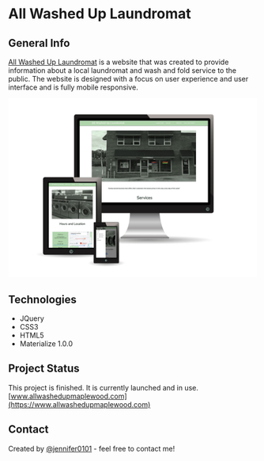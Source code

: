 # All Washed Up Laundromat

## General Info

[All Washed Up Laundromat](https://jennifer0101.github.io/laundromat/) is a website that was created to provide information about a local laundromat and wash and fold service to the public. The website is designed with a focus on user experience and user interface and is fully mobile responsive.  

![](assets/images/Screen_Options.jpg)

## Technologies

* JQuery
* CSS3
* HTML5
* Materialize 1.0.0

## Project Status

This project is finished. It is currently launched and in use. [www.allwashedupmaplewood.com](https://www.allwashedupmaplewood.com)

## Contact
Created by [@jennifer0101](https://www.fayecreative.com) - feel free to contact me!